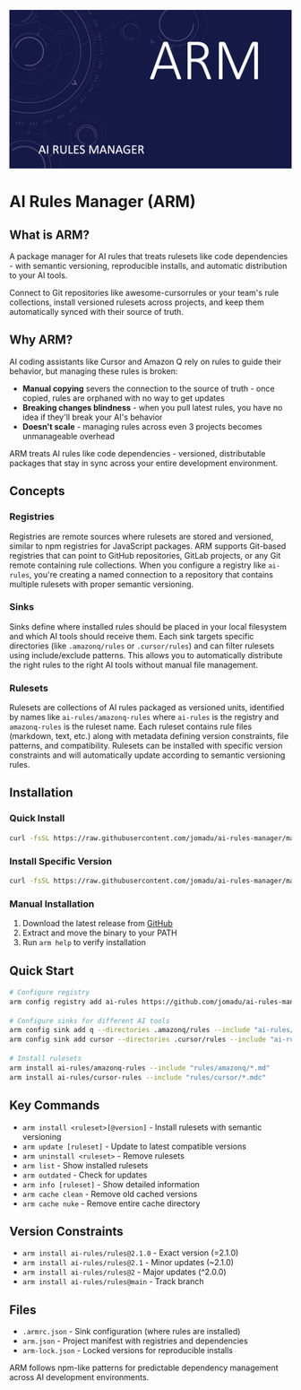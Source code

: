 ![ARM Header](assets/header.png)

# AI Rules Manager (ARM)

## What is ARM?

A package manager for AI rules that treats rulesets like code dependencies - with semantic versioning, reproducible installs, and automatic distribution to your AI tools.

Connect to Git repositories like awesome-cursorrules or your team's rule collections, install versioned rulesets across projects, and keep them automatically synced with their source of truth.

## Why ARM?

AI coding assistants like Cursor and Amazon Q rely on rules to guide their behavior, but managing these rules is broken:

- **Manual copying** severs the connection to the source of truth - once copied, rules are orphaned with no way to get updates
- **Breaking changes blindness** - when you pull latest rules, you have no idea if they'll break your AI's behavior
- **Doesn't scale** - managing rules across even 3 projects becomes unmanageable overhead

ARM treats AI rules like code dependencies - versioned, distributable packages that stay in sync across your entire development environment.

## Concepts

### Registries

Registries are remote sources where rulesets are stored and versioned, similar to npm registries for JavaScript packages. ARM supports Git-based registries that can point to GitHub repositories, GitLab projects, or any Git remote containing rule collections. When you configure a registry like `ai-rules`, you're creating a named connection to a repository that contains multiple rulesets with proper semantic versioning.

### Sinks

Sinks define where installed rules should be placed in your local filesystem and which AI tools should receive them. Each sink targets specific directories (like `.amazonq/rules` or `.cursor/rules`) and can filter rulesets using include/exclude patterns. This allows you to automatically distribute the right rules to the right AI tools without manual file management.

### Rulesets

Rulesets are collections of AI rules packaged as versioned units, identified by names like `ai-rules/amazonq-rules` where `ai-rules` is the registry and `amazonq-rules` is the ruleset name. Each ruleset contains rule files (markdown, text, etc.) along with metadata defining version constraints, file patterns, and compatibility. Rulesets can be installed with specific version constraints and will automatically update according to semantic versioning rules.

## Installation

### Quick Install

```bash
curl -fsSL https://raw.githubusercontent.com/jomadu/ai-rules-manager/main/scripts/install.sh | bash
```

### Install Specific Version

```bash
curl -fsSL https://raw.githubusercontent.com/jomadu/ai-rules-manager/main/scripts/install.sh | bash -s v1.0.0
```

### Manual Installation

1. Download the latest release from [GitHub](https://github.com/jomadu/ai-rules-manager/releases)
2. Extract and move the binary to your PATH
3. Run `arm help` to verify installation

## Quick Start

```bash
# Configure registry
arm config registry add ai-rules https://github.com/jomadu/ai-rules-manager-sample-git-registry --type git

# Configure sinks for different AI tools
arm config sink add q --directories .amazonq/rules --include "ai-rules/amazonq-*"
arm config sink add cursor --directories .cursor/rules --include "ai-rules/cursor-*"

# Install rulesets
arm install ai-rules/amazonq-rules --include "rules/amazonq/*.md"
arm install ai-rules/cursor-rules --include "rules/cursor/*.mdc"
```

## Key Commands

- `arm install <ruleset>[@version]` - Install rulesets with semantic versioning
- `arm update [ruleset]` - Update to latest compatible versions
- `arm uninstall <ruleset>` - Remove rulesets
- `arm list` - Show installed rulesets
- `arm outdated` - Check for updates
- `arm info [ruleset]` - Show detailed information
- `arm cache clean` - Remove old cached versions
- `arm cache nuke` - Remove entire cache directory

## Version Constraints

- `arm install ai-rules/rules@2.1.0` - Exact version (=2.1.0)
- `arm install ai-rules/rules@2.1` - Minor updates (~2.1.0)
- `arm install ai-rules/rules@2` - Major updates (^2.0.0)
- `arm install ai-rules/rules@main` - Track branch

## Files

- `.armrc.json` - Sink configuration (where rules are installed)
- `arm.json` - Project manifest with registries and dependencies
- `arm-lock.json` - Locked versions for reproducible installs

ARM follows npm-like patterns for predictable dependency management across AI development environments.
